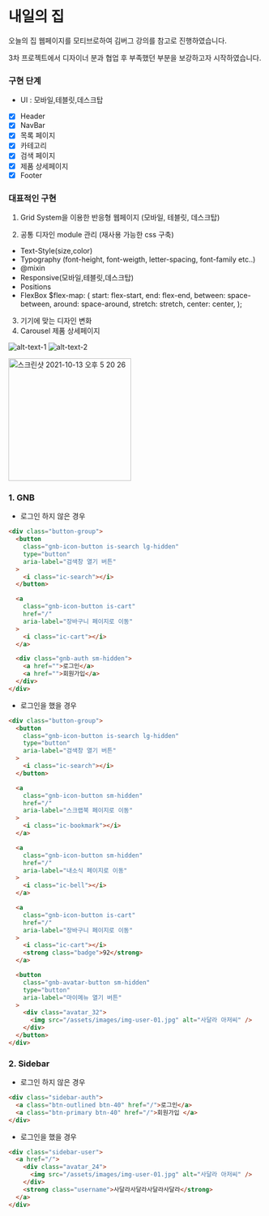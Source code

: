 # 내일의 집

오늘의 집 웹페이지를 모티브로하여 김버그 강의를 참고로 진행하였습니다.

3차 프로젝트에서 디자이너 분과 협업 후 부족했던 부분을 보강하고자 시작하였습니다.

### 구현 단계
+ UI : 모바일,테블릿,데스크탑
- [x] Header
- [x] NavBar
- [x] 목록 페이지
- [x] 카테고리
- [x] 검색 페이지
- [x] 제품 상세페이지
- [x] Footer

### 대표적인 구현
1. Grid System을 이용한 반응형 웹페이지 (모바일, 테블릿, 데스크탑)

2. 공통 디자인 module 관리 (재사용 가능한 css 구축)
+ Text-Style(size,color)
+ Typography (font-height, font-weigth, letter-spacing, font-family etc..)
+ @mixin
 + Responsive(모바일,테블릿,데스크탑)
 + Positions
 + FlexBox
  $flex-map: (
  start: flex-start,
  end: flex-end,
  between: space-between,
  around: space-around,
  stretch: stretch,
  center: center,
); 

3. 기기에 맞는 디자인 변화
4. Carousel 제품 상세페이지

![alt-text-1](<img width="247" alt="스크린샷 2021-10-13 오후 5 20 07" src="https://user-images.githubusercontent.com/77766718/137095163-18dcef20-7675-4337-82a1-9913b155d452.png"> "title-1") ![alt-text-2]("https://user-images.githubusercontent.com/77766718/137095215-3cbc2e00-aab5-4b60-bc13-71b979c842bb.png" "title-2")

<img width="242" alt="스크린샷 2021-10-13 오후 5 20 26" src="https://user-images.githubusercontent.com/77766718/137095215-3cbc2e00-aab5-4b60-bc13-71b979c842bb.png">



### 1. GNB

- 로그인 하지 않은 경우

```html
<div class="button-group">
  <button
    class="gnb-icon-button is-search lg-hidden"
    type="button"
    aria-label="검색창 열기 버튼"
  >
    <i class="ic-search"></i>
  </button>

  <a
    class="gnb-icon-button is-cart"
    href="/"
    aria-label="장바구니 페이지로 이동"
  >
    <i class="ic-cart"></i>
  </a>

  <div class="gnb-auth sm-hidden">
    <a href="">로그인</a>
    <a href="">회원가입</a>
  </div>
</div>
```

- 로그인을 했을 경우

```html
<div class="button-group">
  <button
    class="gnb-icon-button is-search lg-hidden"
    type="button"
    aria-label="검색창 열기 버튼"
  >
    <i class="ic-search"></i>
  </button>

  <a
    class="gnb-icon-button sm-hidden"
    href="/"
    aria-label="스크랩북 페이지로 이동"
  >
    <i class="ic-bookmark"></i>
  </a>

  <a
    class="gnb-icon-button sm-hidden"
    href="/"
    aria-label="내소식 페이지로 이동"
  >
    <i class="ic-bell"></i>
  </a>

  <a
    class="gnb-icon-button is-cart"
    href="/"
    aria-label="장바구니 페이지로 이동"
  >
    <i class="ic-cart"></i>
    <strong class="badge">92</strong>
  </a>

  <button
    class="gnb-avatar-button sm-hidden"
    type="button"
    aria-label="마이메뉴 열기 버튼"
  >
    <div class="avatar_32">
      <img src="/assets/images/img-user-01.jpg" alt="사달라 아저씨" />
    </div>
  </button>
</div>
```

### 2. Sidebar

- 로그인 하지 않은 경우

```html
<div class="sidebar-auth">
  <a class="btn-outlined btn-40" href="/">로그인</a>
  <a class="btn-primary btn-40" href="/">회원가입 </a>
</div>
```

- 로그인을 했을 경우

```html
<div class="sidebar-user">
  <a href="/">
    <div class="avatar_24">
      <img src="/assets/images/img-user-01.jpg" alt="사달라 아저씨" />
    </div>
    <strong class="username">사달라사달라사달라사달라</strong>
  </a>
</div>
```
